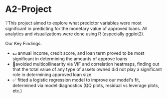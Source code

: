 # A2-Project

❔This project aimed to explore what predictor variables were most significant in predicting for the monetary value of approved loans. All analytics and visualizations were done using R (especially ggplot2).

Our Key Findings:
* 💵 annual income, credit score, and loan term proved to be most significant in determining the amounts of approve loans
* 🚩avoided multicollinearity via VIF and correlation heatmaps, finding out that the total value of any type of assets owned did not play a significant role in determining approved loan size
* ✅ fitted a logistic regression model to improve our model's fit, determined via model diagnostics (QQ plots, residual vs leverage plots, etc.)
